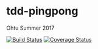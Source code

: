 # tdd-pingpong
Ohtu Summer 2017

[![Build Status](https://travis-ci.org/laurpulk/tdd-pingpong.svg?branch=master)](https://travis-ci.org/laurpulk/tdd-pingpong)
[![Coverage Status](https://coveralls.io/repos/github/laurpulk/tdd-pingpong/badge.svg)](https://coveralls.io/github/laurpulk/tdd-pingpong)